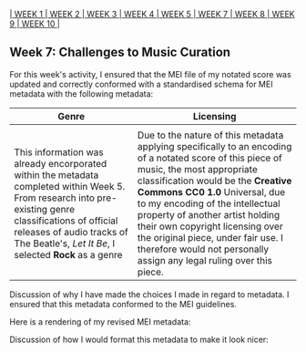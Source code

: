 |[ WEEK 1 ](Week1.md)|[ WEEK 2 ](Week2.md)|[ WEEK 3 ](Week3.md)|[ WEEK 4 ](Week4.md)|[ WEEK 5 ](Week5.md)|[ WEEK 7 ](Week7.md)|[ WEEK 8 ](Week8.md)|[ WEEK 9 ](Week9.md)|[ WEEK 10 ](Week10.md)|
## Week 7: Challenges to Music Curation

For this week's activity, I ensured that the MEI file of my notated score was updated and correctly conformed with a standardised schema for MEI metadata  with the following metadata:

Genre | Licensing
------|----------
<genre>|<useRestrict>
This information was already encorporated within the metadata completed within Week 5. From research into pre-existing genre classifications of official releases of audio tracks of The Beatle's, *Let It Be*, I selected **Rock** as a genre | Due to the nature of this metadata applying specifically to an encoding of a notated score of this piece of music, the most appropriate classification would be the **Creative Commons CC0 1.0** Universal, due to my encoding of the intellectual property of another artist holding their own copyright licensing over the original piece, under fair use. I therefore would not personally assign any legal ruling over this piece.

Discussion of why I have made the choices I made in regard to metadata.
I ensured that this metadata conformed to the MEI guidelines.

Here is a rendering of my revised MEI metadata:

Discussion of how I would format this metadata to make it look nicer:
